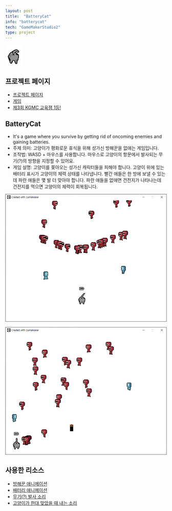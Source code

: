 ```yaml
---
layout: post
title:  "BatteryCat"
info: "batterycat"
tech: "GameMakerStudio2"
type: project
---
```


![BatteryCat](/assets/img/project_batterycat/img.png)

## 프로젝트 페이지

* [프로젝트 페이지](https://github.com/ShinJaehun/BatteryCat_GMS2)
* [게임]( https://gx.games/games/4po27t/batterycat/tracks/18ba70a2-7c78-4351-9425-4564b5c3ad42)
* [제3회 KGMC 교육잼 1등!](https://cafe.naver.com/crazygm?iframe_url_utf8=%2FArticleRead.nhn%253Fclubid%3D13522745%2526page%3D1%2526menuid%3D1%2526boardtype%3DL%2526articleid%3D229436%2526referrerAllArticles%3Dfalse)

## BatteryCat
* It's a game where you survive by getting rid of oncoming enemies and gaining batteries.
* 주제 의미: 고양이가 평화로운 휴식을 위해 성가신 방해꾼을 없애는 게임입니다.
* 조작법: WASD + 마우스를 사용합니다. 마우스로 고양이의 항문에서 발사되는 무기(?)의 방향을 지정할 수 있어요.
* 게임 설명: 고양이를 쫒아오는 성가신 캐릭터들을 피해야 합니다. 고양이 위에 있는 배터리 표시가 고양이의 체력 상태를 나타냅니다. 빨간 애들은 한 방에 보낼 수 있는데 파란 애들은 몇 발 더 맞아야 합니다. 파란 애들을 없애면 건전지가 나타나는데 건전지를 먹으면 고양이의 체력이 회복됩니다.

![스크린샷1](/assets/img/project_batterycat/01.PNG)

![스크린샷2](/assets/img/project_batterycat/02.PNG)


## 사용한 리소스

* [방해꾼 애니메이션](https://limezu.itch.io/animated-mini-characters)
* [배터리 애니메이션](https://tarcis.itch.io/battery-2d)
* [무기(?) 발사 소리](https://freesound.org/people/JuanFG/sounds/471975/)
* [고양이가 한대 맞았을 때 내는 소리](https://freesound.org/people/InspectorJ/sounds/415209/)
